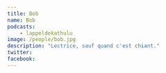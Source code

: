 ```yaml
---
title: Bob
name: Bob
podcasts:
    - lappeldekathulu
image: /people/bob.jpg
description: "Lectrice, sauf quand c'est chiant."
twitter:
facebook:
---
```


<People/>